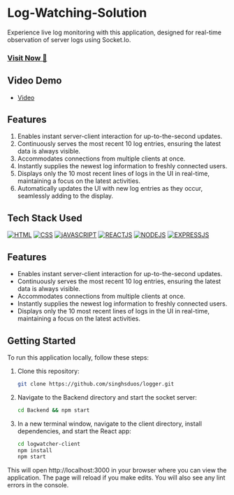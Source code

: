 # Log-Watching-Solution

Experience live log monitoring with this application, designed for real-time observation of server logs using Socket.Io.


### <a href="https://logger-frontend-seven.vercel.app/" target="_blank">**Visit Now 🚀**</a>

## Video Demo
- [Video](https://github.com/singhsduos/logger/assets/32032008/01b24a6f-80b3-426a-83d2-ced2cb0d2c63)



## Features
1. Enables instant server-client interaction for up-to-the-second updates.
2. Continuously serves the most recent 10 log entries, ensuring the latest data is always visible.
3. Accommodates connections from multiple clients at once.
4. Instantly supplies the newest log information to freshly connected users.
5. Displays only the 10 most recent lines of logs in the UI in real-time, maintaining a focus on the latest activities.
6. Automatically updates the UI with new log entries as they occur, seamlessly adding to the display.

## Tech Stack Used
[![HTML](https://img.shields.io/badge/HTML5-E34F26?style=for-the-badge&logo=html5&logoColor=white)](https://www.w3schools.com/html/)
[![CSS](https://img.shields.io/badge/CSS3-1572B6?style=for-the-badge&logo=css3&logoColor=white)](https://www.w3schools.com/css/)
[![jAVASCRIPT](https://img.shields.io/badge/JavaScript-323330?style=for-the-badge&logo=javascript&logoColor=F7DF1E)](https://developer.mozilla.org/en-US/docs/Web/JavaScript)
[![REACTJS](https://img.shields.io/badge/react-%2320232a.svg?style=for-the-badge&logo=react&logoColor=%2361DAFB)](https://reactjs.org/)
[![NODEJS](https://img.shields.io/badge/node.js-%2343853D.svg?style=for-the-badge&logo=node-dot-js&logoColor=white)](https://nodejs.org/en/docs/)
[![EXPRESSJS](https://img.shields.io/badge/Express.js-000000?style=for-the-badge&logo=express&logoColor=white)](https://expressjs.com/)


## Features

- Enables instant server-client interaction for up-to-the-second updates.
- Continuously serves the most recent 10 log entries, ensuring the latest data is always visible.
- Accommodates connections from multiple clients at once.
- Instantly supplies the newest log information to freshly connected users.
- Displays only the 10 most recent lines of logs in the UI in real-time, maintaining a focus on the latest activities.

## Getting Started

To run this application locally, follow these steps:

1. Clone this repository:
   ```bash
   git clone https://github.com/singhsduos/logger.git
   ```
2. Navigate to the Backend directory and start the socket server:
   ```bash
   cd Backend && npm start
   ```
3. In a new terminal window, navigate to the client directory, install dependencies, and start the React app:
   ```bash
   cd logwatcher-client
   npm install
   npm start
   ```
This will open http://localhost:3000 in your browser where you can view the application. The page will reload if you make edits. You will also see any lint errors in the console.

